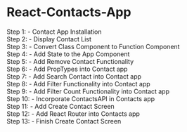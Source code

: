 # React-Contacts-App

Step 1: - Contact App Installation<br /> 
Step 2: - Display Contact List <br />
Step 3: - Convert Class Component to Function Component<br /> 
Step 4: - Add State to the App Component <br />
Step 5: - Add Remove Contact Functionality <br />
Step 6: - Add PropTypes into Contact app <br />
Step 7: - Add Search Contact into Contact app <br />
Step 8: - Add Filter Functionality into Contact app <br />
Step 9: - Add Filter Count Functionality into Contact app <br />
Step 10: - Incorporate ContactsAPI in Contacts app <br />
Step 11: - Add Create Contact Screen <br />
Step 12: - Add React Router into Contacts app<br /> 
Step 13: - Finish Create Contact Screen 

